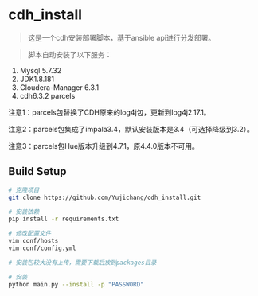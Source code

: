 # cdh_install

> 这是一个cdh安装部署脚本，基于ansible api进行分发部署。

> 脚本自动安装了以下服务：
 1. Mysql 5.7.32
 2. JDK1.8.181
 3. Cloudera-Manager 6.3.1
 4. cdh6.3.2 parcels

注意1：parcels包替换了CDH原来的log4j包，更新到log4j2.17.1。

注意2：parcels包集成了impala3.4，默认安装版本是3.4（可选择降级到3.2）。

注意3：parcels包Hue版本升级到4.7.1，原4.4.0版本不可用。

 
## Build Setup

```bash
# 克隆项目
git clone https://github.com/Yujichang/cdh_install.git

# 安装依赖
pip install -r requirements.txt

# 修改配置文件
vim conf/hosts
vim conf/config.yml

# 安装包较大没有上传，需要下载后放到packages目录

# 安装
python main.py --install -p "PASSWORD"
```



